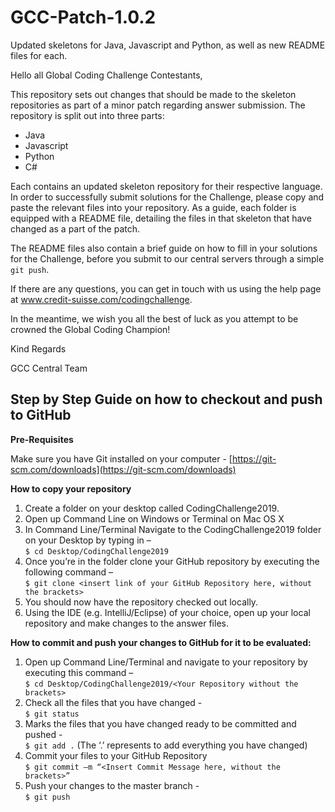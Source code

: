 # GCC-Patch-1.0.2
Updated skeletons for Java, Javascript and Python, as well as new README files for each.

Hello all Global Coding Challenge Contestants,

This repository sets out changes that should be made to the skeleton repositories as part of a minor patch regarding answer submission. The repository is split out into three parts:

- Java
- Javascript
- Python
- C#

Each contains an updated skeleton repository for their respective language. In order to successfully submit solutions for the Challenge, please copy and paste the relevant files into your repository. As a guide, each folder is equipped with a README file, detailing the files in that skeleton that have changed as a part of the patch.

The README files also contain a brief guide on how to fill in your solutions for the Challenge, before you submit to our central servers through a simple <code>git push</code>.

If there are any questions, you can get in touch with us using the help page at www.credit-suisse.com/codingchallenge. 

In the meantime, we wish you all the best of luck as you attempt to be crowned the Global Coding Champion!

Kind Regards

GCC Central Team

## **Step by Step Guide on how to checkout and push to GitHub**
 
**Pre-Requisites**
 
Make sure you have Git installed on your computer - [https://git-scm.com/downloads](https://git-scm.com/downloads)
 
**How to copy your repository**
 
1. Create a folder on your desktop called CodingChallenge2019.
3. Open up Command Line on Windows or Terminal on Mac OS X
4.  In Command Line/Terminal Navigate to the CodingChallenge2019 folder on your Desktop by typing in –  
 `$ cd Desktop/CodingChallenge2019`
5. Once you’re in the folder clone your GitHub repository by executing the following command –  
 `$ git clone <insert link of your GitHub Repository here, without the brackets>`
6. You should now have the repository checked out locally.
7. Using the IDE (e.g. IntelliJ/Eclipse) of your choice, open up your local repository and make changes to the answer files.
 
**How to commit and push your changes to GitHub for it to be evaluated:**
 
1. Open up Command Line/Terminal and navigate to your repository by executing this command –  
`$ cd Desktop/CodingChallenge2019/<Your Repository without the brackets>`
2.  Check all the files that you have changed -  
`$ git status`
3. Marks the files that you have changed ready to be committed and pushed -  
`$ git add .` (The ‘.’ represents to add everything you have changed)
4. Commit your files to your GitHub Repository  
`$ git commit –m “<Insert Commit Message here, without the brackets>”`
5. Push your changes to the master branch -  
`$ git push`
